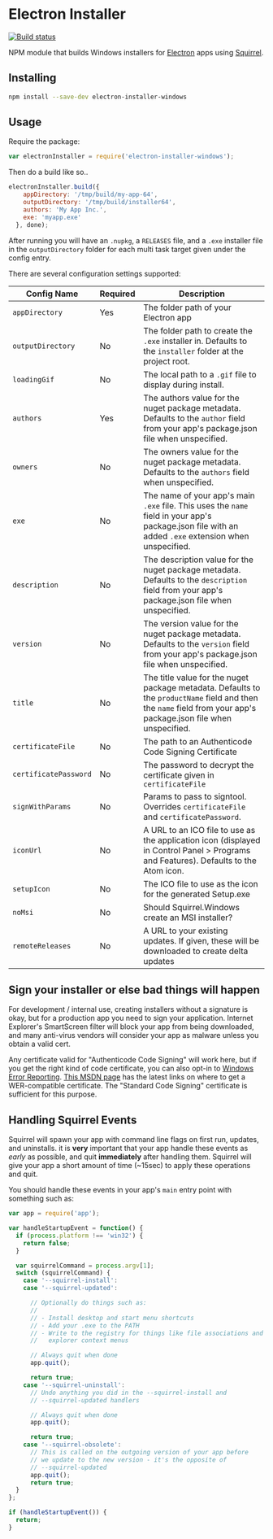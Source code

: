 # Electron Installer

[![Build status](https://ci.appveyor.com/api/projects/status/nxhep80va4d7afjb?svg=true)](https://ci.appveyor.com/project/kevinsawicki/windows-installer)


NPM module that builds Windows installers for
[Electron](https://github.com/atom/electron) apps using
[Squirrel](https://github.com/Squirrel/Squirrel.Windows).

## Installing

```sh
npm install --save-dev electron-installer-windows
```

## Usage

Require the package:

```js
var electronInstaller = require('electron-installer-windows');
```

Then do a build like so..

```js
electronInstaller.build({
    appDirectory: '/tmp/build/my-app-64',
    outputDirectory: '/tmp/build/installer64',
    authors: 'My App Inc.',
    exe: 'myapp.exe'
  }, done);
```

After running you will have an `.nupkg`, a
`RELEASES` file, and a `.exe` installer file in the `outputDirectory` folder
for each multi task target given under the config entry.

There are several configuration settings supported:

| Config Name           | Required | Description |
| --------------------- | -------- | ----------- |
| `appDirectory`        | Yes      | The folder path of your Electron app |
| `outputDirectory`     | No       | The folder path to create the `.exe` installer in. Defaults to the `installer` folder at the project root. |
| `loadingGif`          | No       | The local path to a `.gif` file to display during install. |
| `authors`             | Yes      | The authors value for the nuget package metadata. Defaults to the `author` field from your app's package.json file when unspecified. |
| `owners`              | No       | The owners value for the nuget package metadata. Defaults to the `authors` field when unspecified. |
| `exe`                 | No       | The name of your app's main `.exe` file. This uses the `name` field in your app's package.json file with an added `.exe` extension when unspecified. |
| `description`         | No       | The description value for the nuget package metadata. Defaults to the `description` field from your app's package.json file when unspecified. |
| `version`             | No       | The version value for the nuget package metadata. Defaults to the `version` field from your app's package.json file when unspecified. |
| `title`               | No       | The title value for the nuget package metadata. Defaults to the `productName` field and then the `name` field from your app's package.json file when unspecified. |
| `certificateFile`     | No       | The path to an Authenticode Code Signing Certificate |
| `certificatePassword` | No       | The password to decrypt the certificate given in `certificateFile` |
| `signWithParams`      | No       | Params to pass to signtool.  Overrides `certificateFile` and `certificatePassword`. |
| `iconUrl`             | No       | A URL to an ICO file to use as the application icon (displayed in Control Panel > Programs and Features). Defaults to the Atom icon. |
| `setupIcon`           | No       | The ICO file to use as the icon for the generated Setup.exe |
| `noMsi`               | No       | Should Squirrel.Windows create an MSI installer? |
| `remoteReleases`      | No       | A URL to your existing updates. If given, these will be downloaded to create delta updates |

## Sign your installer or else bad things will happen

For development / internal use, creating installers without a signature is okay, but for a production app you need to sign your application. Internet Explorer's SmartScreen filter will block your app from being downloaded, and many anti-virus vendors will consider your app as malware unless you obtain a valid cert.

Any certificate valid for "Authenticode Code Signing" will work here, but if you get the right kind of code certificate, you can also opt-in to [Windows Error Reporting](http://en.wikipedia.org/wiki/Windows_Error_Reporting). [This MSDN page](http://msdn.microsoft.com/en-us/library/windows/hardware/hh801887.aspx) has the latest links on where to get a WER-compatible certificate. The "Standard Code Signing" certificate is sufficient for this purpose.

## Handling Squirrel Events

Squirrel will spawn your app with command line flags on first run, updates,
and uninstalls. it is **very** important that your app handle these events as _early_
as possible, and quit **immediately** after handling them. Squirrel will give your
app a short amount of time (~15sec) to apply these operations and quit.

You should handle these events in your app's `main` entry point with something
such as:

```js
var app = require('app');

var handleStartupEvent = function() {
  if (process.platform !== 'win32') {
    return false;
  }

  var squirrelCommand = process.argv[1];
  switch (squirrelCommand) {
    case '--squirrel-install':
    case '--squirrel-updated':

      // Optionally do things such as:
      //
      // - Install desktop and start menu shortcuts
      // - Add your .exe to the PATH
      // - Write to the registry for things like file associations and
      //   explorer context menus

      // Always quit when done
      app.quit();

      return true;
    case '--squirrel-uninstall':
      // Undo anything you did in the --squirrel-install and
      // --squirrel-updated handlers

      // Always quit when done
      app.quit();

      return true;
    case '--squirrel-obsolete':
      // This is called on the outgoing version of your app before
      // we update to the new version - it's the opposite of
      // --squirrel-updated
      app.quit();
      return true;
  }
};

if (handleStartupEvent()) {
  return;
}
```
